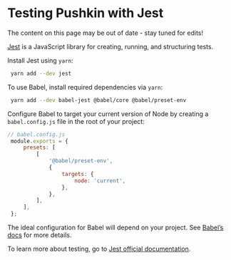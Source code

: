 # Testing Pushkin with Jest

The content on this page may be out of date - stay tuned for edits!

[Jest](https://jestjs.io/en/) is a JavaScript library for creating, running, and structuring tests.

Install Jest using `yarn`:

```bash
 yarn add --dev jest
```

To use Babel, install required dependencies via `yarn`:

```bash
 yarn add --dev babel-jest @babel/core @babel/preset-env
```

Configure Babel to target your current version of Node by creating a `babel.config.js` file in the root of your project:

```javascript
// babel.config.js
 module.exports = {
     presets: [
         [
             '@babel/preset-env',
             {
                 targets: {
                     node: 'current',
                 },
             },
         ],
     ],
 };
```

The ideal configuration for Babel will depend on your project. See [Babel’s docs](https://babeljs.io/docs/en/) for more details.

To learn more about testing, go to [Jest official documentation](https://jestjs.io/docs/en/getting-started).

